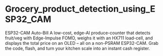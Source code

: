 # Grocery_product_detection_using_ESP32_CAM
ESP32-CAM Auto-Bill A low-cost, edge-AI produce-counter that detects fruit/veg with Edge-Impulse FOMO, weighs it with an HX711 load-cell, and displays the total price on an OLED – all on a non-PSRAM ESP32-CAM. Grab the code, flash, and turn your kitchen scale into an instant cash register.
